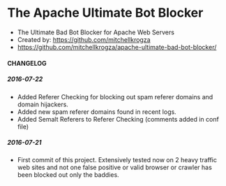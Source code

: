 # The Apache Ultimate Bot Blocker
- The Ultimate Bad Bot Blocker for Apache Web Servers
- Created by: https://github.com/mitchellkrogza
- https://github.com/mitchellkrogza/apache-ultimate-bad-bot-blocker/

#### CHANGELOG

##### 2016-07-22
- Added Referer Checking for blocking out spam referer domains and domain hijackers.
- Added new spam referer domains found in recent logs.
- Added Semalt Referers to Referer Checking (comments added in conf file)

##### 2016-07-21
- First commit of this project. Extensively tested now on 2 heavy traffic web sites and
not one false positive or valid browser or crawler has been blocked out only the baddies.